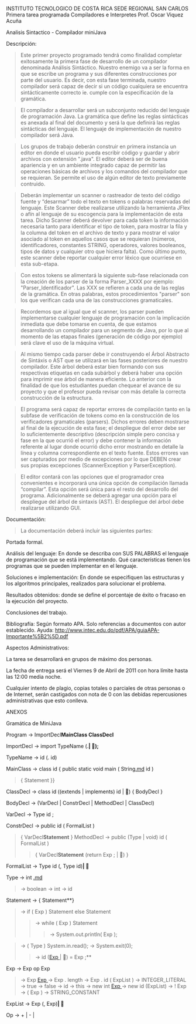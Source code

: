 INSTITUTO TECNOLOGICO DE COSTA RICA SEDE REGIONAL SAN CARLOS
Primera tarea programada
Compiladores e Interpretes
Prof. Oscar Viquez Acuña

Analisis Sintactico - Compilador miniJava

Descripción:

> Este primer proyecto programado tendrá como finalidad completar exitosamente la primera fase de desarrollo de un compilador denominada Análisis Sintáctico. Nuestro enemigo va a ser la forma en que se escribe un programa y sus diferentes construcciones por parte del usuario. Es decir, con esta fase terminada, nuestro compilador será capaz de decir si un código cualquiera se encuentra sintácticamente correcto ie. cumple con la especificación de la gramática.

> El compilador a desarrollar será un subconjunto reducido del lenguaje de programación Java. La gramática que define las reglas sintácticas es anexada al final del documento y será la que definirá las reglas sintácticas del lenguaje. El lenguaje de implementación de nuestro compilador será Java.

> Los grupos de trabajo deberán construir en primera instancia un editor en donde el usuario pueda escribir código y guardar y abrir archivos con extensión ".java". El editor deberá ser de buena apariencia y en un ambiente integrado capaz de permitir las operaciones básicas de archivos y los comandos del compilador que se requieran. Se permite el uso de algún editor de texto previamente contruido.

> Deberán implementar un scanner o rastreador de texto del código fuente y “desarmar” todo el texto en tokens o palabras reservadas del lenguaje. Este Scanner debe realizarse utilizando la herramienta JFlex o afín al lenguaje de su escogencia para la implementación de esta tarea.  Dicho Scanner deberá devolver para cada token la información necesaria tanto para identificar el tipo de token, para mostrar la fila y la columna del token en el archivo de texto y para mostrar el valor asociado al token en aquellos casos que se requieran (números, identificadores, constantes STRING, operadores, valores booleanos, tipos de datos y cualquier otro que hiciera falta).  Como último punto, este scanner debe reportar cualquier error léxico que ocurriese en esta sub-etapa.

> Con estos tokens se alimentará la siguiente sub-fase relacionada con la creación de los parser de la forma Parser\_XXXX por ejemplo: "Parser\_Identificador". Las XXX se refieren a cada una de las reglas de la gramática. En otras palabras, estos procedimientos "parser" son los que verifican cada una de las construcciones gramaticales.

> Recordemos que al igual que el scanner, los parser pueden implementarse cualquier lenguaje de programación con la implicación inmediata que debe tomarse en cuenta, de que estamos desarrollando un compilador para un segmento de Java, por lo que al momento de las etapas finales (generación de código por ejemplo) será clave el uso de la máquina virtual.

> Al mismo tiempo cada parser debe ir construyendo el Árbol Abstracto de Sintáxis o AST que se utilizará en las fases posteriores de nuestro compilador. Este árbol deberá estar bien formando con sus respectivas etiquetas en cada subárbol y deberá haber una opción para imprimir ese árbol de manera eficiente. Lo anterior con la finalidad de que los estudiantes puedan chequear el avance de su proyecto y que el profesor pueda revisar con más detalle la correcta construcción de la estructura.

> El programa será capaz de reportar errores de compilación tanto en la subfase de verificación de tokens como en la construcción de los verificadores gramaticales (parsers). Dichos errores deben mostrarse al final de la ejecución de esta fase; el despliegue del error debe ser lo suficientemente descriptivo (descripción simple pero concisa y fase en la que ocurrió el error) y debe contener la información referente al lugar donde ocurrió dicho error mostrando en detalle la línea y columna correspondiente en el texto fuente. Estos errores van ser capturados por medio de excepciones por lo que DEBEN crear sus propias excepciones (ScannerException y ParserException).

> El editor contará con las opciones que el programador crea convenientes e incorporará una única opción de compilación llamada “compilar”. Esta opción será única para el resto del desarrollo del programa. Adicionalmente se deberá agregar una opción para el despliegue del árbol de sintaxis (AST). El despliegue del árbol debe realizarse utilizando GUI.


Documentación:

> La documentación deberá incluir las siguientes partes:

Portada formal.

Análisis del lenguaje: En donde se describa con SUS PALABRAS el lenguaje de programación que se está implementando. Qué características tienen los programas que se pueden implementar en el lenguaje.

Soluciones e implementación: En donde se especifiquen las estructuras y los algoritmos principales, realizados para solucionar el problema.

Resultados obtenidos: donde se define el porcentaje de éxito o fracaso en la ejecución del proyecto.

Conclusiones del trabajo.

Bibliografía: Según formato APA. Solo referencias a documentos con autor establecido. Ayuda: http://www.intec.edu.do/pdf/APA/guiaAPA-Importante%5B2%5D.pdf

Aspectos Administrativos:

La tarea se desarrollará en grupos de máximo dos personas.

La fecha de entrega será el Viernes 9 de Abril de 2011 con hora límite hasta las 12:00 media noche.

Cualquier intento de plagio, copias totales o parciales de otras personas o de Internet, serán castigados con nota de 0 con las debidas repercusiones administrativas que esto conlleva.




ANEXOS

Gramática de MiniJava

Program 	→ 	ImportDecl**MainClass ClassDecl**

ImportDecl	→	import TypeName (.**| );**

TypeName	→ 	id (. id)

MainClass 	→ 	class id { public static void main ( String[.md](.md) id )
> { Statement }}

ClassDecl 	→ 	class id ((extends | implements) id | ) { BodyDecl }

BodyDecl	→	(VarDecl | ConstrDecl | MethodDecl | ClassDecl)

VarDecl 	→ 	Type id ;

ConstrDecl	→	public id ( FormalList )
> { VarDecl**Statement** }
MethodDecl 	→ 	public (Type | void) id ( FormalList )
> > { VarDecl**Statement** (return Exp ; | ) }

FormalList 	→ 	Type id (, Type id)**| **

Type 		→ 	int [.md](.md)

> → 	boolean
> → 	int
> → 	id

Statement 	→ 	{ Statement**}
> → 	if ( Exp ) Statement else Statement
> > → 	while ( Exp ) Statement
> > > → 	System.out.println( Exp );

> →	( Type ) System.in.read();
> →	System.exit(0);
> > → 	id ([Exp ](.md) | ) = Exp ;**

Exp	 	→ 	Exp op Exp

> → 	Exp [Exp ](.md)
> → 	Exp . length
> → 	Exp . id ( ExpList )
> → 	INTEGER\_LITERAL
> → 	true
> → 	false
> → 	id
> → 	this
> → 	new int [Exp ](.md)
> → 	new id (ExpList)
> → 	! Exp
> → 	( Exp )
> →	STRING\_CONSTANT

ExpList 	→ 	Exp (, Exp)**| **

Op		→	+ | - | 